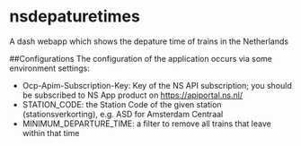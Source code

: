 # nsdepaturetimes
A dash webapp which shows the depature time of trains in the Netherlands

##Configurations
The configuration of the application occurs via some environment settings:
- Ocp-Apim-Subscription-Key: Key of the NS API subscription; you should be subscribed to NS App product on https://apiportal.ns.nl/
- STATION_CODE: the Station Code of the given station (stationsverkorting), e.g. ASD for Amsterdam Centraal
- MINIMUM_DEPARTURE_TIME: a filter to remove all trains that leave within that time
